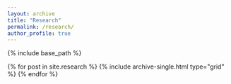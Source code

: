 ```yaml
---
layout: archive
title: "Research"
permalink: /research/
author_profile: true
---
```


{% include base_path %}

{% for post in site.research %}
  {% include archive-single.html type="grid" %}
{% endfor %}
